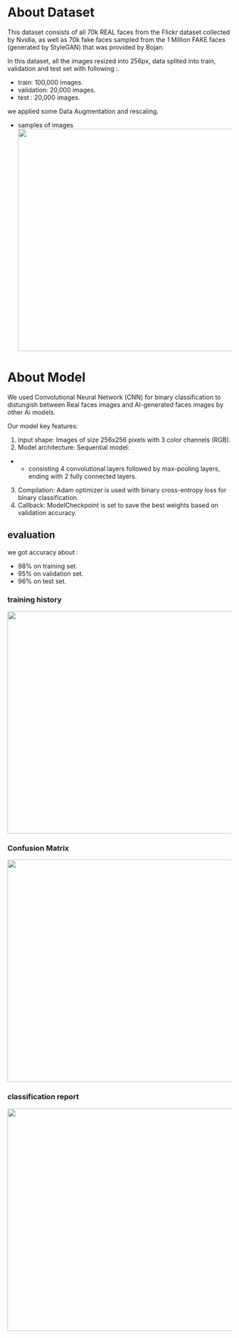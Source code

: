 # About Dataset
This dataset consists of all 70k REAL faces from the Flickr dataset collected by Nvidia, as well as 70k fake faces sampled from the 1 Million FAKE faces (generated by StyleGAN) that was provided by Bojan.

In this dataset, all the images resized into 256px, data splited into train, validation and test set with following :.
- train:       100,000 images.
- validation:  20,000  images. 
- test :       20,000  images.  

we applied some Data Augmentation and rescaling.
- samples of images <image src="samples.png" width='1000' height='500'>

# About Model 

We used Convolutional Neural Network (CNN) for binary classification to distungish between Real faces images and AI-generated faces images by other Ai models. 


Our model key features:
1. Input shape: Images of size 256x256 pixels with 3 color channels (RGB).
2. Model architecture: Sequential model: 
- - consisting 4 convolutional layers followed by max-pooling layers, ending with 2 fully connected layers.
3. Compilation: Adam optimizer is used with binary cross-entropy loss for binary classification.
4. Callback: ModelCheckpoint is set to save the best weights based on validation accuracy.

## evaluation 
we got accuracy about :
- 98% on training set.
- 95% on validation set.
- 96% on test set.
### training history
<image src="accuracy and loss.png" width='1000' height='500'>

### Confusion Matrix
 <image src="cm.png" width='1000' height='500'>

### classification report
 <image src="classification report.png" width='1000' height='500'>